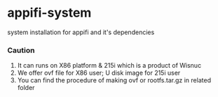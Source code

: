 # appifi-system
system installation for appifi and it's dependencies

### Caution
  1. It can runs on X86 platform & 215i which is a product of Wisnuc
  2. We offer ovf file for X86 user; U disk image for 215i user
  3. You can find the procedure of making ovf or rootfs.tar.gz in related folder
